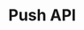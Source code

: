 <!-- .slide: class="transition-white fire-bg-blue fire-specific-slide" data-background="css/theme/legacy/images/background_blue.png" -->

# Push API

